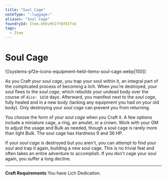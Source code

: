 ```yaml
---
title: "Soul Cage"
noteType: ":luggage:"
aliases: "Soul Cage"
foundryId: Item.6HhvHV1fYQf8Ifsb
tags:
  - Item
---
```


# Soul Cage
![[systems-pf2e-icons-equipment-held-items-soul-cage.webp|150]]

As you Craft your _soul cage_, you trap your soul within it, an integral part of the complicated process of becoming a lich. When you're destroyed, your soul flees to the _soul cage_, which rebuilds your undead body over the course of `dice: 1d10` days. Afterward, you manifest next to the _soul cage_, fully healed and in a new body (lacking any equipment you had on your old body). Only destroying your _soul cage_ can prevent you from returning.

You choose the form of your _soul cage_ when you Craft it. A few options include a miniature cage, a ring, an amulet, or a crown. Work with your GM to adjust the usage and Bulk as needed, though a soul cage is rarely more than light Bulk. The soul cage has Hardness 9 and 36 HP.

If your _soul cage_ is destroyed but you aren't, you can attempt to find your soul and trap it again, building a new soul cage. This is no trivial feat and often takes an entire adventure to accomplish. If you don't cage your soul again, you suffer a long decline.

* * *

**Craft Requirements** You have Lich Dedication.
